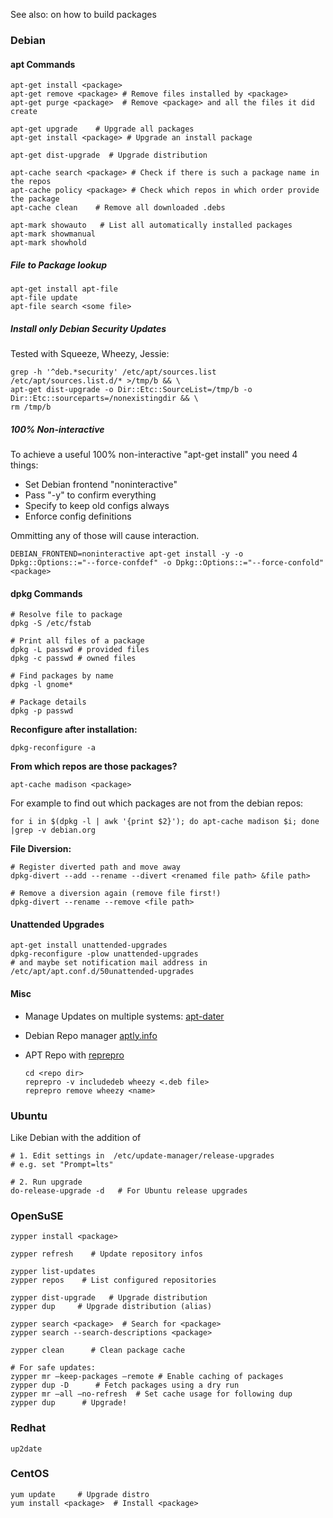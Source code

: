 See also: <?add topic='Packaging'?> on how to build packages

### Debian

#### apt Commands

    apt-get install <package> 
    apt-get remove <package> # Remove files installed by <package>
    apt-get purge <package>  # Remove <package> and all the files it did create

    apt-get upgrade    # Upgrade all packages
    apt-get install <package> # Upgrade an install package

    apt-get dist-upgrade  # Upgrade distribution

    apt-cache search <package> # Check if there is such a package name in the repos
    apt-cache policy <package> # Check which repos in which order provide the package
    apt-cache clean    # Remove all downloaded .debs

    apt-mark showauto   # List all automatically installed packages
    apt-mark showmanual
    apt-mark showhold

##### File to Package lookup

    apt-get install apt-file
    apt-file update
    apt-file search <some file>

##### Install only Debian Security Updates

Tested with Squeeze, Wheezy, Jessie:

    grep -h '^deb.*security' /etc/apt/sources.list /etc/apt/sources.list.d/* >/tmp/b && \
    apt-get dist-upgrade -o Dir::Etc::SourceList=/tmp/b -o Dir::Etc::sourceparts=/nonexistingdir && \
    rm /tmp/b

##### 100% Non-interactive

To achieve a useful 100% non-interactive "apt-get install" you need 4
things:

-   Set Debian frontend "noninteractive"
-   Pass "-y" to confirm everything
-   Specify to keep old configs always
-   Enforce config definitions

Ommitting any of those will cause interaction.

    DEBIAN_FRONTEND=noninteractive apt-get install -y -o Dpkg::Options::="--force-confdef" -o Dpkg::Options::="--force-confold" <package>

#### dpkg Commands

    # Resolve file to package
    dpkg -S /etc/fstab

    # Print all files of a package
    dpkg -L passwd # provided files
    dpkg -c passwd # owned files

    # Find packages by name
    dpkg -l gnome*

    # Package details
    dpkg -p passwd

**Reconfigure after installation:**

    dpkg-reconfigure -a

**From which repos are those packages?**

    apt-cache madison <package>

For example to find out which packages are not from the debian repos:

    for i in $(dpkg -l | awk '{print $2}'); do apt-cache madison $i; done |grep -v debian.org

**File Diversion:**

    # Register diverted path and move away
    dpkg-divert --add --rename --divert <renamed file path> &file path>

    # Remove a diversion again (remove file first!)
    dpkg-divert --rename --remove <file path>

#### Unattended Upgrades

    apt-get install unattended-upgrades
    dpkg-reconfigure -plow unattended-upgrades 
    # and maybe set notification mail address in /etc/apt/apt.conf.d/50unattended-upgrades

#### Misc

-   Manage Updates on multiple systems:
    [apt-dater](http://www.ibh.de/apt-dater/)
-   Debian Repo manager [aptly.info](http://aptly.info)
-   APT Repo with [reprepro](http://mirrorer.alioth.debian.org/)

        cd <repo dir>
        reprepro -v includedeb wheezy <.deb file>
        reprepro remove wheezy <name>

### Ubuntu

Like Debian with the addition of

    # 1. Edit settings in  /etc/update-manager/release-upgrades
    # e.g. set "Prompt=lts"

    # 2. Run upgrade
    do-release-upgrade -d   # For Ubuntu release upgrades

### OpenSuSE

    zypper install <package> 

    zypper refresh    # Update repository infos

    zypper list-updates
    zypper repos    # List configured repositories

    zypper dist-upgrade   # Upgrade distribution
    zypper dup     # Upgrade distribution (alias)

    zypper search <package>  # Search for <package>
    zypper search --search-descriptions <package>

    zypper clean      # Clean package cache

    # For safe updates:
    zypper mr –keep-packages –remote # Enable caching of packages
    zypper dup -D      # Fetch packages using a dry run
    zypper mr –all –no-refresh  # Set cache usage for following dup
    zypper dup      # Upgrade!

### Redhat

    up2date

### CentOS

    yum update     # Upgrade distro
    yum install <package>  # Install <package>
